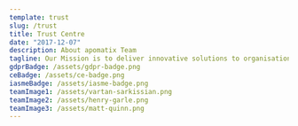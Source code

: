```yaml
---
template: trust
slug: /trust
title: Trust Centre
date: "2017-12-07"
description: About apomatix Team
tagline: Our Mission is to deliver innovative solutions to organisations to help them be secure and compliant in our digital age. Ensuring your trust is at the core of what we do.
gdprBadge: /assets/gdpr-badge.png
ceBadge: /assets/ce-badge.png
iasmeBadge: /assets/iasme-badge.png
teamImage1: /assets/vartan-sarkissian.png
teamImage2: /assets/henry-garle.png
teamImage3: /assets/matt-quinn.png
---
```

